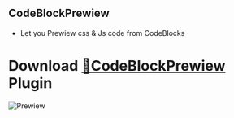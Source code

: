 ## CodeBlockPrewiew
- Let you Prewiew css & Js code from CodeBlocks
# Download [**🔽CodeBlockPrewiew**](https://betterdiscord.net/ghdl?url=https://raw.githubusercontent.com/Strencher/strencher.github.io/master/CodeBlockPrewiew.plugin.js) Plugin
![Prewiew](https://strencher.github.io/CssCodePrewiew.gif)
